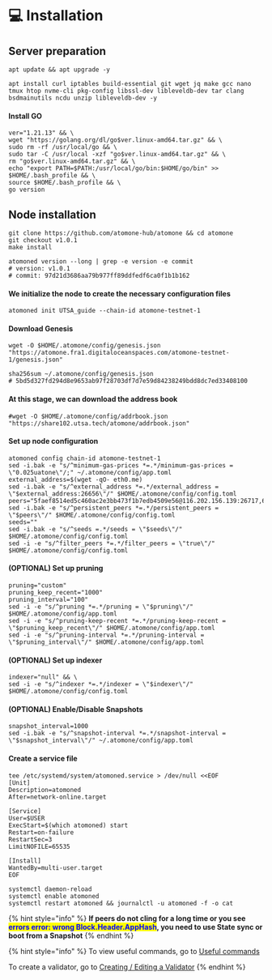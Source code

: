 # 💻 Installation

## Server preparation

```shell
apt update && apt upgrade -y
```

```shell
apt install curl iptables build-essential git wget jq make gcc nano tmux htop nvme-cli pkg-config libssl-dev libleveldb-dev tar clang bsdmainutils ncdu unzip libleveldb-dev -y
```

#### Install GO

```shell
ver="1.21.13" && \
wget "https://golang.org/dl/go$ver.linux-amd64.tar.gz" && \
sudo rm -rf /usr/local/go && \
sudo tar -C /usr/local -xzf "go$ver.linux-amd64.tar.gz" && \
rm "go$ver.linux-amd64.tar.gz" && \
echo "export PATH=$PATH:/usr/local/go/bin:$HOME/go/bin" >> $HOME/.bash_profile && \
source $HOME/.bash_profile && \
go version
```

## Node installation

```shell
git clone https://github.com/atomone-hub/atomone && cd atomone
git checkout v1.0.1
make install

atomoned version --long | grep -e version -e commit
# version: v1.0.1
# commit: 97d21d3686aa79b977ff89ddfedf6ca0f1b1b162
```

#### We initialize the node to create the necessary configuration files

```shell
atomoned init UTSA_guide --chain-id atomone-testnet-1
```

#### Download Genesis

```shell
wget -O $HOME/.atomone/config/genesis.json "https://atomone.fra1.digitaloceanspaces.com/atomone-testnet-1/genesis.json"

sha256sum ~/.atomone/config/genesis.json
# 5bd5d327fd294d8e9653ab97f28703df7d7e59d84238249bdd8dc7ed33408100
```

#### At this stage, we can download the address book

```shell
#wget -O $HOME/.atomone/config/addrbook.json "https://share102.utsa.tech/atomone/addrbook.json"
```

#### Set up node configuration

```shell
atomoned config chain-id atomone-testnet-1
sed -i.bak -e "s/^minimum-gas-prices *=.*/minimum-gas-prices = \"0.025uatone\"/;" ~/.atomone/config/app.toml
external_address=$(wget -qO- eth0.me)
sed -i.bak -e "s/^external_address *=.*/external_address = \"$external_address:26656\"/" $HOME/.atomone/config/config.toml
peers="5faef8514ed5c460ac2e3bb473f1b7edb4509e56@116.202.156.139:26717,637077d431f618181597706810a65c826524fd74@23.128.116.47:29956,ce191e4f5bbf8a88412b793fbb1e6ff7b0ba1912@134.17.6.22:26657,2231b2285c3ba2f0dec145633d5bc90b8cf782bd@161.97.77.219:26656,39516fa07c501334c9f9d1d97805c6951fe2946b@82.223.197.163:26656"
sed -i.bak -e "s/^persistent_peers *=.*/persistent_peers = \"$peers\"/" $HOME/.atomone/config/config.toml
seeds=""
sed -i.bak -e "s/^seeds =.*/seeds = \"$seeds\"/" $HOME/.atomone/config/config.toml
sed -i -e "s/^filter_peers *=.*/filter_peers = \"true\"/" $HOME/.atomone/config/config.toml
```

#### (OPTIONAL) Set up pruning

```shell
pruning="custom"
pruning_keep_recent="1000"
pruning_interval="100"
sed -i -e "s/^pruning *=.*/pruning = \"$pruning\"/" $HOME/.atomone/config/app.toml
sed -i -e "s/^pruning-keep-recent *=.*/pruning-keep-recent = \"$pruning_keep_recent\"/" $HOME/.atomone/config/app.toml
sed -i -e "s/^pruning-interval *=.*/pruning-interval = \"$pruning_interval\"/" $HOME/.atomone/config/app.toml
```

#### (OPTIONAL) Set up indexer

```shell
indexer="null" && \
sed -i -e "s/^indexer *=.*/indexer = \"$indexer\"/" $HOME/.atomone/config/config.toml
```

#### (OPTIONAL) Enable/Disable Snapshots

```shell
snapshot_interval=1000
sed -i.bak -e "s/^snapshot-interval *=.*/snapshot-interval = \"$snapshot_interval\"/" ~/.atomone/config/app.toml
```

#### Create a service file

```shell
tee /etc/systemd/system/atomoned.service > /dev/null <<EOF
[Unit]
Description=atomoned
After=network-online.target

[Service]
User=$USER
ExecStart=$(which atomoned) start
Restart=on-failure
RestartSec=3
LimitNOFILE=65535

[Install]
WantedBy=multi-user.target
EOF
```

```shell
systemctl daemon-reload
systemctl enable atomoned
systemctl restart atomoned && journalctl -u atomoned -f -o cat
```

{% hint style="info" %}
**If peers do not cling for a long time or you see&#x20;**<mark style="color:blue;">**errors error: wrong Block.Header.AppHash**</mark>**, you need to use State sync or boot from a Snapshot**
{% endhint %}

{% hint style="info" %}
To view useful commands, go to [Useful commands](https://utsa.gitbook.io/services/cosmos-wiki/useful-commands)

To create a validator, go to [Creating / Editing a Validator](https://utsa.gitbook.io/services/cosmos-wiki/creating-editing-a-validator)
{% endhint %}
